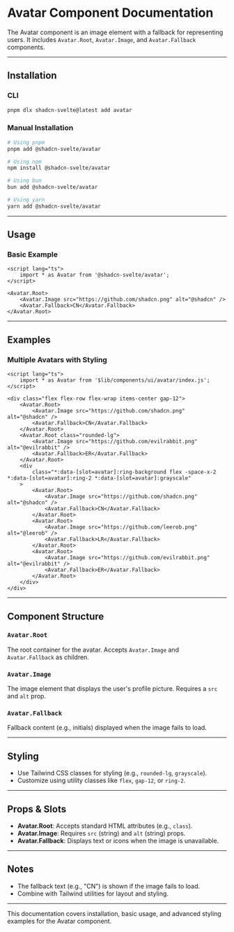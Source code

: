 # Avatar Component Documentation

The Avatar component is an image element with a fallback for representing users. It includes `Avatar.Root`, `Avatar.Image`, and `Avatar.Fallback` components.

---

## Installation

### CLI

```bash
pnpm dlx shadcn-svelte@latest add avatar
```

### Manual Installation

```bash
# Using pnpm
pnpm add @shadcn-svelte/avatar

# Using npm
npm install @shadcn-svelte/avatar

# Using bun
bun add @shadcn-svelte/avatar

# Using yarn
yarn add @shadcn-svelte/avatar
```

---

## Usage

### Basic Example

```svelte
<script lang="ts">
	import * as Avatar from '@shadcn-svelte/avatar';
</script>

<Avatar.Root>
	<Avatar.Image src="https://github.com/shadcn.png" alt="@shadcn" />
	<Avatar.Fallback>CN</Avatar.Fallback>
</Avatar.Root>
```

---

## Examples

### Multiple Avatars with Styling

```svelte
<script lang="ts">
	import * as Avatar from '$lib/components/ui/avatar/index.js';
</script>

<div class="flex flex-row flex-wrap items-center gap-12">
	<Avatar.Root>
		<Avatar.Image src="https://github.com/shadcn.png" alt="@shadcn" />
		<Avatar.Fallback>CN</Avatar.Fallback>
	</Avatar.Root>
	<Avatar.Root class="rounded-lg">
		<Avatar.Image src="https://github.com/evilrabbit.png" alt="@evilrabbit" />
		<Avatar.Fallback>ER</Avatar.Fallback>
	</Avatar.Root>
	<div
		class="*:data-[slot=avatar]:ring-background flex -space-x-2 *:data-[slot=avatar]:ring-2 *:data-[slot=avatar]:grayscale"
	>
		<Avatar.Root>
			<Avatar.Image src="https://github.com/shadcn.png" alt="@shadcn" />
			<Avatar.Fallback>CN</Avatar.Fallback>
		</Avatar.Root>
		<Avatar.Root>
			<Avatar.Image src="https://github.com/leerob.png" alt="@leerob" />
			<Avatar.Fallback>LR</Avatar.Fallback>
		</Avatar.Root>
		<Avatar.Root>
			<Avatar.Image src="https://github.com/evilrabbit.png" alt="@evilrabbit" />
			<Avatar.Fallback>ER</Avatar.Fallback>
		</Avatar.Root>
	</div>
</div>
```

---

## Component Structure

### `Avatar.Root`

The root container for the avatar. Accepts `Avatar.Image` and `Avatar.Fallback` as children.

### `Avatar.Image`

The image element that displays the user's profile picture. Requires a `src` and `alt` prop.

### `Avatar.Fallback`

Fallback content (e.g., initials) displayed when the image fails to load.

---

## Styling

- Use Tailwind CSS classes for styling (e.g., `rounded-lg`, `grayscale`).
- Customize using utility classes like `flex`, `gap-12`, or `ring-2`.

---

## Props & Slots

- **Avatar.Root**: Accepts standard HTML attributes (e.g., `class`).
- **Avatar.Image**: Requires `src` (string) and `alt` (string) props.
- **Avatar.Fallback**: Displays text or icons when the image is unavailable.

---

## Notes

- The fallback text (e.g., "CN") is shown if the image fails to load.
- Combine with Tailwind utilities for layout and styling.

---

This documentation covers installation, basic usage, and advanced styling examples for the Avatar component.
